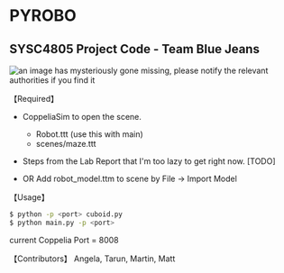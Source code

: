 # PYROBO
## SYSC4805 Project Code - Team Blue Jeans

![an image has mysteriously gone missing, please notify the relevant authorities if you find it](https://github.com/SYSC4805-Winter-2021/project-blue-jeans/master/misc/concept.png)

【Required】
 - CoppeliaSim to open the scene.
    - Robot.ttt (use this with main)
    - scenes/maze.ttt
 - Steps from the Lab Report that I'm too lazy to get right now. [TODO]

- OR Add robot_model.ttm to scene by File -> Import Model

【Usage】
```bash
$ python -p <port> cuboid.py
$ python main.py -p <port>
```
current Coppelia Port = 8008


【Contributors】
Angela, Tarun, Martin, Matt
